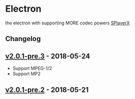 # Electron
the electron with supporting MORE codec powers [SPlayerX]

## Changelog

## [v2.0.1-pre.3] - 2018-05-24
  - Support MPEG-1/2
  - Support MP2
## [v2.0.1-pre.2] - 2018-05-21


[SPlayerX]: https://github.com/chiflix/splayerx
[v2.0.1-pre.2]: https://github.com/chiflix/electron/releases/tag/v2.0.1-pre.2
[v2.0.1-pre.3]: https://github.com/chiflix/electron/releases/tag/v2.0.1-pre.3
